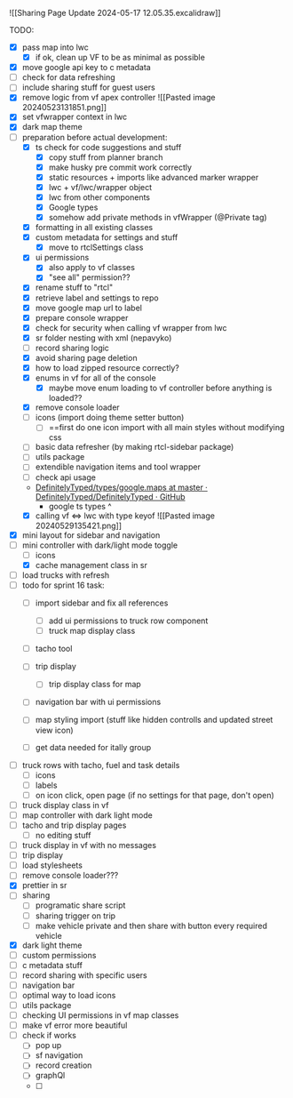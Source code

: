![[Sharing Page Update 2024-05-17 12.05.35.excalidraw]]

TODO:
- [x] pass map into lwc
	- [x] if ok, clean up VF to be as minimal as possible
- [x] move google api key to c metadata
- [ ] check for data refreshing
- [ ] include sharing stuff for guest users
- [x] remove logic from vf apex controller
![[Pasted image 20240523131851.png]]
- [x] set vfwrapper context in lwc
- [x] dark map theme
- [ ] preparation before actual development:
	- [x] ts check for code suggestions and stuff
		- [x] copy stuff from planner branch
		- [x] make husky pre commit work correctly
		- [x] static resources + imports like advanced marker wrapper
		- [x] lwc + vf/lwc/wrapper object
		- [x] lwc from other components
		- [x] Google types
		- [x] somehow add private methods in vfWrapper (@Private tag)
	- [x] formatting in all existing classes
	- [x] custom metadata for settings and stuff
		- [x] move to rtclSettings class
	- [x] ui permissions
		- [x] also apply to vf classes
		- [x] "see all" permission??
	- [x] rename stuff to "rtcl"
	- [x] retrieve label and settings to repo
	- [x] move google map url to label
	- [x] prepare console wrapper
	- [x] check for security when calling vf wrapper from lwc
	- [x] sr folder nesting with xml (nepavyko)
	- [ ] record sharing logic
	- [x] avoid sharing page deletion
	- [x] how to load zipped resource correctly?
	- [x] enums in vf for all of the console
		- [x] maybe move enum loading to vf controller before anything is loaded??
	- [x] remove console loader
	- [ ] icons (import doing theme setter button) 
		- [ ] ==first do one icon import with all main styles without modifying css
	- [ ] basic data refresher (by making rtcl-sidebar package)
	- [ ] utils package
	- [ ] extendible navigation items and tool wrapper
	- [ ] check api usage
	- [DefinitelyTyped/types/google.maps at master · DefinitelyTyped/DefinitelyTyped · GitHub](https://github.com/DefinitelyTyped/DefinitelyTyped/tree/master/types/google.maps)
		- google ts types ^
	- [x] calling vf <=> lwc with type keyof
![[Pasted image 20240529135421.png]]
- [x] mini layout for sidebar and navigation
- [ ] mini controller with dark/light mode toggle
	- [ ] icons
	- [x] cache management class in sr
- [ ] load trucks with refresh
- [ ] todo for sprint 16 task:
	- [ ] import sidebar and fix all references
		- [ ] add ui permissions to truck row component
		- [ ] truck map display class
	- [ ] tacho tool
	- [ ] trip display
		- [ ] trip display class for map
	- [ ] navigation bar with ui permissions
	- [ ] map styling import (stuff like hidden controlls and updated street view icon)
	- [ ] get data needed for itally group




- [ ] truck rows with tacho, fuel and task details 
	- [ ] icons 
	- [ ] labels
	- [ ] on icon click, open page (if no settings for that page, don't open)
- [ ] truck display class in vf
- [ ] map controller with dark light mode
- [ ] tacho and trip display pages
	- [ ] no editing stuff
- [ ] truck display in vf with no messages
- [ ] trip display
- [ ] load stylesheets
- [ ] remove console loader???
- [x] prettier in sr
- [ ] sharing
	- [ ] programatic share script
	- [ ] sharing trigger on trip
	- [ ] make vehicle private and then share with button every required vehicle
- [x] dark light theme
- [ ] custom permissions
- [ ] c metadata stuff
- [ ] record sharing with specific users
- [ ] navigation bar
- [ ] optimal way to load icons
- [ ] utils package
- [ ] checking UI permissions in vf map classes
- [ ] make vf error more beautiful
- [ ] check if works
	- [ ] pop up
	- [ ] sf navigation
	- [ ] record creation 
	- [ ] graphQl
	- [ ] 

